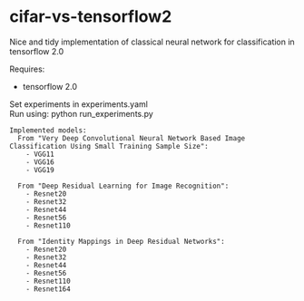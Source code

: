 # cifar-vs-tensorflow2
Nice and tidy implementation of classical neural network for classification in tensorflow 2.0

Requires:
- tensorflow 2.0

Set experiments in experiments.yaml \
Run using: python run_experiments.py

```
Implemented models:
  From "Very Deep Convolutional Neural Network Based Image Classification Using Small Training Sample Size":
    - VGG11
    - VGG16
    - VGG19

  From "Deep Residual Learning for Image Recognition":
    - Resnet20
    - Resnet32
    - Resnet44
    - Resnet56
    - Resnet110

  From "Identity Mappings in Deep Residual Networks":
    - Resnet20
    - Resnet32
    - Resnet44
    - Resnet56
    - Resnet110
    - Resnet164
```
